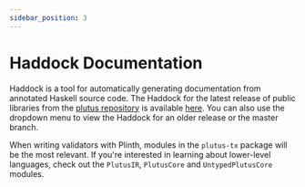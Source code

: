 ```yaml
---
sidebar_position: 3
---
```


# Haddock Documentation

Haddock is a tool for automatically generating documentation from annotated Haskell source code.
The Haddock for the latest release of public libraries from the [plutus repository](https://github.com/IntersectMBO/plutus) is available [here](https://plutus.cardano.intersectmbo.org/haddock/latest).
You can also use the dropdown menu to view the Haddock for an older release or the master branch.

When writing validators with Plinth, modules in the `plutus-tx` package will be the most relevant.
If you're interested in learning about lower-level languages, check out the `PlutusIR`, `PlutusCore` and `UntypedPlutusCore` modules.

